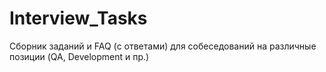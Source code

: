 # Interview_Tasks
Сборник заданий и FAQ (с ответами) для собеседований на различные позиции (QA, Development и пр.)
